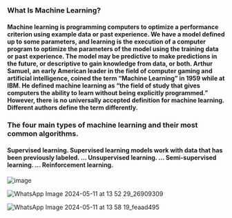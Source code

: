 

<h3>What Is Machine Learning?</h3>
<h4>Machine learning is programming computers to optimize a performance criterion using example
data or past experience. We have a model defined up to some parameters, and learning is the
execution of a computer program to optimize the parameters of the model using the training data or
past experience. The model may be predictive to make predictions in the future, or descriptive to gain
knowledge from data, or both.
Arthur Samuel, an early American leader in the field of computer gaming and artificial intelligence,
coined the term “Machine Learning” in 1959 while at IBM. He defined machine learning as “the field of
study that gives computers the ability to learn without being explicitly programmed.” However, there is
no universally accepted definition for machine learning. Different authors define the term differently.</h4>
<h3>The four main types of machine learning and their most common algorithms.</h3>
<h4>Supervised learning. Supervised learning models work with data that has been previously labeled. ...
Unsupervised learning. ...
Semi-supervised learning. ...
Reinforcement learning.</h4>

![image](https://github.com/souravlouha/IOT_2nd_year2023-24/assets/130911872/67812e9f-bac7-42b8-b218-fc40e4817285)


![WhatsApp Image 2024-05-11 at 13 52 29_26909309](https://github.com/souravlouha/IOT_2nd_year2023-24/assets/130911872/f4f555d6-ddaf-47ec-b667-ff8b715c9f85)

![WhatsApp Image 2024-05-11 at 13 58 19_feaad495](https://github.com/souravlouha/IOT_2nd_year2023-24/assets/130911872/a791881c-2f81-45a2-b075-ba302df540f9)


